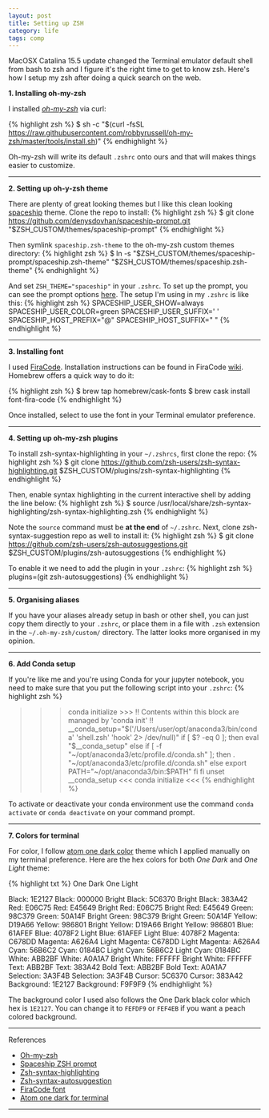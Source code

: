 ```yaml
---
layout: post
title: Setting up ZSH
category: life
tags: comp
---
```


MacOSX Catalina 15.5 update changed the Terminal emulator default shell from bash to zsh and I figure it's the right time to get to know zsh. Here's how I setup my zsh after doing a quick search on the web.



 __1. Installing oh-my-zsh__

I installed _[oh-my-zsh](https://github.com/ohmyzsh/ohmyzsh)_ via curl:

{% highlight zsh %}
$ sh -c "$(curl -fsSL https://raw.githubusercontent.com/robbyrussell/oh-my-zsh/master/tools/install.sh)"
{% endhighlight %}

Oh-my-zsh will write its default ```.zshrc``` onto ours and that will makes things easier to customize.

---

 __2. Setting up oh-y-zsh theme__

There are plenty of great looking themes but I like this clean looking [spaceship](https://github.com/denysdovhan/spaceship-prompt) theme. Clone the repo to install:
{% highlight zsh %}
$ git clone https://github.com/denysdovhan/spaceship-prompt.git "$ZSH_CUSTOM/themes/spaceship-prompt"
{% endhighlight %}

Then symlink ```spaceship.zsh-theme``` to the oh-my-zsh custom themes directory:
{% highlight zsh %}
$ ln -s "$ZSH_CUSTOM/themes/spaceship-prompt/spaceship.zsh-theme" "$ZSH_CUSTOM/themes/spaceship.zsh-theme"
{% endhighlight %}

And set ```ZSH_THEME="spaceship"``` in your ```.zshrc```. To set up the prompt, you can see the prompt options [here](https://denysdovhan.com/spaceship-prompt/docs/Options.htmlprompt). The setup I'm using in my ```.zshrc``` is like this:
{% highlight zsh %}
SPACESHIP_USER_SHOW=always
SPACESHIP_USER_COLOR=green
SPACESHIP_USER_SUFFIX=' '
SPACESHIP_HOST_PREFIX="@"
SPACESHIP_HOST_SUFFIX=" "
{% endhighlight %}

---

 __3. Installing font__

I used [FiraCode](https://github.com/tonsky/FiraCode). Installation instructions can be found in FiraCode [wiki](https://github.com/tonsky/FiraCode/wiki/Installing).
Homebrew offers a quick way to do it:

{% highlight zsh %}
$ brew tap homebrew/cask-fonts
$ brew cask install font-fira-code
{% endhighlight %}

Once installed, select to use the font in your Terminal emulator preference.

---

 __4. Setting up oh-my-zsh plugins__

To install zsh-syntax-highlighting in your ```~/.zshrcs```, first clone the repo:
{% highlight zsh %}
$ git clone https://github.com/zsh-users/zsh-syntax-highlighting.git $ZSH_CUSTOM/plugins/zsh-syntax-highlighting
{% endhighlight %}

Then, enable syntax highlighting in the current interactive shell by adding the line below:
{% highlight zsh %}
$ source /usr/local/share/zsh-syntax-highlighting/zsh-syntax-highlighting.zsh
{% endhighlight %}

Note the `source` command must be **at the end** of `~/.zshrc`. Next, clone zsh-syntax-suggestion repo as well to install it:
{% highlight zsh %}
$ git clone https://github.com/zsh-users/zsh-autosuggestions.git $ZSH_CUSTOM/plugins/zsh-autosuggestions
{% endhighlight %}

To enable it we need to add the plugin in your ```.zshrc```:
{% highlight zsh %}
plugins=(git zsh-autosuggestions)
{% endhighlight %}

---

 __5. Organising aliases__

If you have your aliases already setup in bash or other shell, you can just copy them directly to your ```.zshrc```, or place them in a file with ```.zsh``` extension in the ```~/.oh-my-zsh/custom/``` directory. The latter looks more organised in my opinion.

---

__6. Add Conda setup__

If you're like me and you're using Conda for your jupyter notebook, you need to make sure that you put the following script into your ```.zshrc```:
{% highlight zsh %}
 >>> conda initialize >>>
 !! Contents within this block are managed by 'conda init' !!
__conda_setup="$('/Users/user/opt/anaconda3/bin/conda' 'shell.zsh' 'hook' 2> /dev/null)"
if [ $? -eq 0 ]; then
    eval "$__conda_setup"
else
    if [ -f "~/opt/anaconda3/etc/profile.d/conda.sh" ]; then
        . "~/opt/anaconda3/etc/profile.d/conda.sh"
    else
        export PATH="~/opt/anaconda3/bin:$PATH"
    fi
fi
unset __conda_setup
 <<< conda initialize <<<
{% endhighlight %}

To activate or deactivate your conda environment use the command ```conda activate``` or ```conda deactivate``` on your command prompt.

---

 __7. Colors for terminal__

For color, I follow [atom one dark color](https://github.com/nathanbuchar/atom-one-dark-terminal/blob/master/COLORS) theme which I applied manually on my terminal preference. Here are the hex colors for both _One Dark_ and _One Light_ theme:

{% highlight txt %}
One Dark                       One Light

Black:          1E2127        Black:          000000
Bright Black:   5C6370        Bright Black:   383A42
Red:            E06C75        Red:            E45649
Bright Red:     E06C75        Bright Red:     E45649
Green:          98C379        Green:          50A14F
Bright Green:   98C379        Bright Green:   50A14F
Yellow:         D19A66        Yellow:         986801
Bright Yellow:  D19A66        Bright Yellow:  986801
Blue:           61AFEF        Blue:           4078F2
Light Blue:     61AFEF        Light Blue:     4078F2
Magenta:        C678DD        Magenta:        A626A4
Light Magenta:  C678DD        Light Magenta:  A626A4
Cyan:           56B6C2        Cyan:           0184BC
Light Cyan:     56B6C2        Light Cyan:     0184BC
White:          ABB2BF        White:          A0A1A7
Bright White:   FFFFFF        Bright White:   FFFFFF
Text:           ABB2BF        Text:           383A42
Bold Text:      ABB2BF        Bold Text:      A0A1A7
Selection:      3A3F4B        Selection:      3A3F4B
Cursor:         5C6370        Cursor:         383A42
Background:     1E2127        Background:     F9F9F9
{% endhighlight %}

The background color I used also follows the One Dark black color which hex is ```1E2127```. You can change it to ```FEFDF9``` or ```FEF4EB``` if you want a peach colored background.

---

 References
   - [Oh-my-zsh](https://github.com/ohmyzsh/ohmyzsh)
   - [Spaceship ZSH prompt](https://denysdovhan.com/spaceship-prompt/)
   - [Zsh-syntax-highlighting](https://github.com/zsh-users/zsh-syntax-highlighting)
   - [Zsh-syntax-autosuggestion](https://github.com/zsh-users/zsh-autosuggestions)
   - [FiraCode font](https://github.com/tonsky/FiraCode)
   - [Atom one dark for terminal](https://github.com/nathanbuchar/atom-one-dark-terminal)

---

